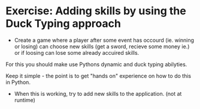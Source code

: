 # Exercise: Adding skills by using the Duck Typing approach

* Create a game where a player after some event has occourd (ie. winning or losing) can choose new skills (get a sword, recieve some money ie.) or if loosing can lose some already accuired skills.

For this you should make use Pythons dynamic and duck typing abilyties.

Keep it simple - the point is to get "hands on" experience on how to do this in Python.

* When this is working, try to add new skills to the application. (not at runtime)

